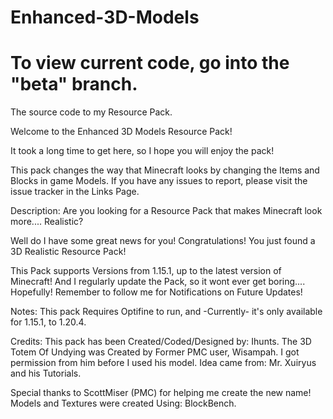 # Enhanced-3D-Models
# To view current code, go into the "beta" branch.
The source code to my Resource Pack.

Welcome to the Enhanced 3D Models Resource Pack!

It took a long time to get here, so I hope you will enjoy the pack!

This pack changes the way that Minecraft looks by changing the Items and Blocks in game Models. If you have any issues to report, please visit the issue tracker in the Links Page.

Description: Are you looking for a Resource Pack that makes Minecraft look more.... Realistic?

Well do I have some great news for you! Congratulations! You just found a 3D Realistic Resource Pack!

This Pack supports Versions from 1.15.1, up to the latest version of Minecraft! And I regularly update the Pack, so it wont ever get boring.... Hopefully! Remember to follow me for Notifications on Future Updates!

Notes: This pack Requires Optifine to run, and -Currently- it's only available for 1.15.1, to 1.20.4.

Credits: This pack has been Created/Coded/Designed by: Ihunts. The 3D Totem Of Undying was Created by Former PMC user, Wisampah. I got permission from him before I used his model. Idea came from: Mr. Xuiryus and his Tutorials.

Special thanks to ScottMiser (PMC) for helping me create the new name! Models and Textures were created Using: BlockBench.
